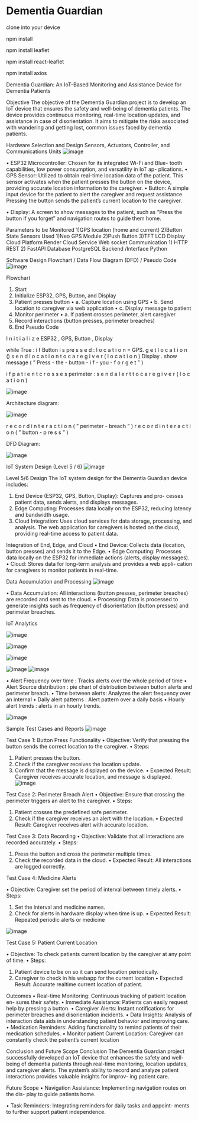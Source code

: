 # Dementia Guardian
clone into your device

npm install 

npm install leaflet 

npm install react-leaflet 

npm install axios



Dementia Guardian: An IoT-Based Monitoring and Assistance Device for Dementia Patients



Objective
The objective of the Dementia Guardian project is to develop an IoT device that ensures the safety and well-being of dementia patients. The device provides continuous monitoring, real-time location updates, and assistance in case of disorientation. It aims to mitigate the risks associated with wandering and getting lost, common issues faced by dementia patients.

Hardware Selection and Design
Sensors, Actuators, Controller, and Communications Units
 ![image](https://github.com/Barathj121/dementiaguardian/assets/110909380/33dac555-a39e-4703-ab47-d0a83c328d37)

•	ESP32 Microcontroller: Chosen for its integrated Wi-Fi and  Blue- tooth capabilities, low power consumption, and versatility in IoT ap- plications.
•	GPS Sensor: Utilized to obtain real-time location data of the patient. This sensor activates when the patient presses the button on the device, providing accurate location information to the caregiver.
•	Button: A simple input device for the patient to alert the caregiver and request assistance. Pressing the button sends the patient’s current location to the caregiver.
 




•	Display: A screen to show messages to the patient, such as ”Press the button if you forget” and navigation routes to guide them home.

Parameters to be Monitored	1)GPS location (home and current)
    2)Button State
Sensors Used	    1)Neo GPS Module
    2)Push Button
    3)TFT LCD Display
Cloud Platform	    Render Cloud Service
Web socket Communication	1)	HTTP REST 
2)	FastAPI 
Database	    PostgreSQL
Backend /Interface	    Python



Software Design
Flowchart / Data Flow Diagram (DFD) / Pseudo Code
 ![image](https://github.com/Barathj121/dementiaguardian/assets/110909380/e146cb88-9ed0-49aa-83cc-492449be2b47)


Flowchart
1.	Start
2.	Initialize ESP32, GPS, Button, and Display
3.	Patient presses button
•	a. Capture location using GPS
•	b. Send location to caregiver via web application
•	c. Display message to patient
4.	Monitor perimeter
•	a. If patient crosses perimeter, alert caregiver
5.	Record interactions (button presses, perimeter breaches)
6.	End Pseudo Code
 

I n i t i a l i z e   ESP32 ,  GPS,   Button ,	Display

while True :
i f   Button  i s	pre s s e d :
l o c a t i o n =  GPS. g e t  l o c a t i o n ()
s e n d l o c a t i o n   t o   c a r e g i v e r ( l o c a t i o n )
Display . show message ( ” Press - the - button - i f - you - f o r g e t ” )

i f	p a t i e n t	c r o s s e s	perimeter :
s e n d a l e r t   t o   c a r e g i v e r ( l o c a t i o n )

![image](https://github.com/Barathj121/dementiaguardian/assets/110909380/5051fbe1-8895-4cc0-a9fa-4b862dcf4e7d)



Architecture diagram:


 
![image](https://github.com/Barathj121/dementiaguardian/assets/110909380/8e4d8fdb-e6e3-4fa2-a3c0-1b8dd01ace5e)


 




r e c o r d i n t e r a c t i o n ( ” perimeter - breach ” ) r e c o r d i n t e r a c t i o n ( ” button - p re s s ” )


DFD Diagram:
 



![image](https://github.com/Barathj121/dementiaguardian/assets/110909380/97510300-9eee-446b-9ff5-8c2fcaad2f05)





IoT System Design (Level 5 / 6)
![image](https://github.com/Barathj121/dementiaguardian/assets/110909380/71bc16fc-181d-476b-a0e7-4daf3231515e)

 
Level 5/6 Design
The IoT system design for the Dementia Guardian device includes:
1.	End Device (ESP32, GPS, Button, Display): Captures and pro- cesses patient data, sends alerts, and displays messages.
2.	Edge Computing: Processes data locally on the ESP32, reducing latency and bandwidth usage.
3.	Cloud Integration: Uses cloud services for data storage, processing, and analysis. The web application for caregivers is hosted on the cloud, providing real-time access to patient data.

Integration of End, Edge, and Cloud
•	End Device: Collects data (location, button presses) and sends it to the Edge.
•	Edge Computing: Processes data locally on the ESP32 for immediate actions (alerts, display messages).
•	Cloud: Stores data for long-term analysis and provides a web appli- cation for caregivers to monitor patients in real-time.

Data Accumulation and Processing
 ![image](https://github.com/Barathj121/dementiaguardian/assets/110909380/efd2d675-6677-4a7c-8673-5e216f91646d)

•	Data Accumulation: All interactions (button presses, perimeter breaches) are recorded and sent to the cloud.
•	Processing: Data is processed to generate insights such as frequency of disorientation (button presses) and perimeter breaches.
 



IoT Analytics

 ![image](https://github.com/Barathj121/dementiaguardian/assets/110909380/1a8bae1c-3c07-4407-951c-d7308a30ebb9)

 ![image](https://github.com/Barathj121/dementiaguardian/assets/110909380/8ef8d091-43ea-4911-b10f-cc40f21dbd32)

 ![image](https://github.com/Barathj121/dementiaguardian/assets/110909380/4137f65f-7a36-4b99-a4b7-2331ffcaba37)

 ![image](https://github.com/Barathj121/dementiaguardian/assets/110909380/046626d8-38ad-4397-9b59-8f6b09266bb3)
![image](https://github.com/Barathj121/dementiaguardian/assets/110909380/f685db38-17b8-4a52-8254-79307e788376)

 
 

•	Alert Frequency over time : Tracks alerts over the whole period of time
•	Alert Source distribution : pie chart of distribution between button alerts and perimeter breach.
•	Time between alerts: Analyzes the alert frequency over an internal
•	Daily alert patterns : Alert pattern over a daily basis
•	Hourly alert trends : alerts in an hourly trends.


![image](https://github.com/Barathj121/dementiaguardian/assets/110909380/e0c1a63a-4f1c-4bb9-9c1e-8fff2d1f4115)

 
Sample Test Cases and Reports
 ![image](https://github.com/Barathj121/dementiaguardian/assets/110909380/071d0090-96da-4e09-a2b1-20e509a3245c)

Test Case 1: Button Press Functionality
•	Objective: Verify that pressing the button sends the correct location to the caregiver.
•	Steps:
1.	Patient presses the button.
2.	Check if the caregiver receives the location update.
3.	Confirm that the message is displayed on the device.
•	Expected Result: Caregiver receives accurate location, and message is displayed.
![image](https://github.com/Barathj121/dementiaguardian/assets/110909380/3b97bd1e-36e1-476e-b6d9-661d73ac2a8b)

Test Case 2: Perimeter Breach Alert
•	Objective: Ensure that crossing the perimeter triggers an alert to the caregiver.
•	Steps:
1.	Patient crosses the predefined safe perimeter.
2.	Check if the caregiver receives an alert with the location.
•	Expected Result: Caregiver receives alert with accurate location.
	 
Test Case 3: Data Recording
•	Objective: Validate that all interactions are recorded accurately.
•	Steps:
1.	Press the button and cross the perimeter multiple times.
2.	Check the recorded data in the cloud.
•	Expected Result: All interactions are logged correctly.

Test Case 4: Medicine Alerts
 
•	Objective: Caregiver set the period of interval between timely alerts.
•	Steps:
1.	Set the interval and medicine names.
2.	Check for alerts in hardware display when time is up.
•	Expected Result: Repeated periodic alerts or medicine










![image](https://github.com/Barathj121/dementiaguardian/assets/110909380/fbc8447f-c9d6-48d0-9403-932618c24079)



Test Case 5: Patient Current Location
 

•	Objective: To check patients current location by the caregiver at any point of time.
•	Steps:
1.	Patient device to be on so it can send location periodically.
2.	Caregiver to check in his webapp for the current location 
•	Expected Result: Accurate realtime current location of patient.


Outcomes
•	Real-time Monitoring: Continuous tracking of patient location en- sures their safety.
•	Immediate Assistance: Patients can easily request help by pressing a button.
•	Caregiver Alerts: Instant notifications for perimeter breaches and disorientation incidents.
•	Data Insights: Analysis of interaction data aids in understanding patient behavior and improving care.
•	Medication Reminders: Adding functionality to remind patients of their medication schedules.
•	Monitor patient Current Location: Caregiver can constantly check the patient’s current location


Conclusion and Future Scope
Conclusion
The Dementia Guardian project successfully developed an IoT device that enhances the safety and well-being of dementia patients through real-time monitoring, location updates, and caregiver alerts. The system’s ability to record and analyze patient interactions provides valuable insights for improv- ing patient care.

Future Scope
•	Navigation Assistance: Implementing navigation routes on the dis- play to guide patients home.
 

•	Task Reminders: Integrating reminders for daily tasks and appoint- ments to further support patient independence.

